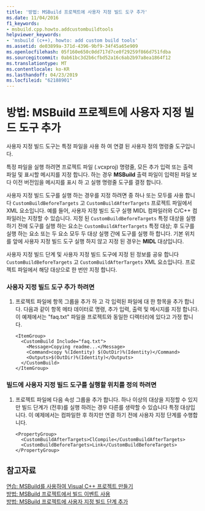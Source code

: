 ```yaml
---
title: '방법: MSBuild 프로젝트에 사용자 지정 빌드 도구 추가'
ms.date: 11/04/2016
f1_keywords:
- msbuild.cpp.howto.addcustombuildtools
helpviewer_keywords:
- 'msbuild (c++), howto: add custom build tools'
ms.assetid: de03899a-371d-4396-9bf9-34f45a65e909
ms.openlocfilehash: 05f160e650c0dd717d7ce0f29259f866d751fdba
ms.sourcegitcommit: 0ab61bc3d2b6cfbd52a16c6ab2b97a8ea1864f12
ms.translationtype: MT
ms.contentlocale: ko-KR
ms.lasthandoff: 04/23/2019
ms.locfileid: "62188901"
---
```

# <a name="how-to-add-custom-build-tools-to-msbuild-projects"></a>방법: MSBuild 프로젝트에 사용자 지정 빌드 도구 추가

사용자 지정 빌드 도구는 특정 파일을 사용 하 여 연결 된 사용자 정의 명령줄 도구입니다.

특정 파일을 실행 하려면 프로젝트 파일 (.vcxproj) 명령줄, 모든 추가 입력 또는 출력 파일 및 표시할 메시지를 지정 합니다. 하는 경우 **MSBuild** 출력 파일이 입력된 파일 보다 이전 버전임을 메시지를 표시 하 고 실행 명령줄 도구를 결정 합니다.

사용자 지정 빌드 도구를 실행 하는 경우를 지정 하려면 중 하나 또는 모두를 사용 합니다 `CustomBuildBeforeTargets` 고 `CustomBuildAfterTargets` 프로젝트 파일에서 XML 요소입니다. 예를 들어, 사용자 지정 빌드 도구 실행 MIDL 컴파일러와 C/C++ 컴파일러는 지정할 수 있습니다. 지정 된 `CustomBuildBeforeTargets` 특정 대상을 실행 하기 전에 도구를 실행 하는 요소는 `CustomBuildAfterTargets` 특정 대상; 후 도구를 실행 하는 요소 또는 두 요소 모두 두 대상 실행 간에 도구를 실행 하 합니다. 기본 위치를 앞에 사용자 지정 빌드 도구 실행 하지 않고 지정 된 경우는 **MIDL** 대상입니다.

사용자 지정 빌드 단계 및 사용자 지정 빌드 도구에 지정 된 정보를 공유 합니다 `CustomBuildBeforeTargets` 고 `CustomBuildAfterTargets` XML 요소입니다. 프로젝트 파일에서 해당 대상으로 한 번만 지정 합니다.

### <a name="to-add-a-custom-build-tool"></a>사용자 지정 빌드 도구 추가 하려면

1. 프로젝트 파일에 항목 그룹을 추가 하 고 각 입력된 파일에 대 한 항목을 추가 합니다. 다음과 같이 항목 메타 데이터로 명령, 추가 입력, 출력 및 메시지를 지정 합니다. 이 예제에서는 "faq.txt" 파일을 프로젝트와 동일한 디렉터리에 있다고 가정 합니다.

    ```
    <ItemGroup>
      <CustomBuild Include="faq.txt">
        <Message>Copying readme...</Message>
        <Command>copy %(Identity) $(OutDir)%(Identity)</Command>
        <Outputs>$(OutDir)%(Identity)</Outputs>
      </CustomBuild>
    </ItemGroup>
    ```

### <a name="to-define-where-in-the-build-the-custom-build-tools-will-execute"></a>빌드에 사용자 지정 빌드 도구를 실행할 위치를 정의 하려면

1. 프로젝트 파일에 다음 속성 그룹을 추가 합니다. 하나 이상의 대상을 지정할 수 있지만 빌드 단계가 (전후)를 실행 하려는 경우 다른를 생략할 수 있습니다 특정 대상입니다. 이 예제에서는 컴파일한 후 하지만 연결 하기 전에 사용자 지정 단계를 수행합니다.

    ```
    <PropertyGroup>
      <CustomBuildAfterTargets>ClCompile</CustomBuildAfterTargets>
      <CustomBuildBeforeTargets>Link</CustomBuildBeforeTargets>
    </PropertyGroup>
    ```

## <a name="see-also"></a>참고자료

[연습: MSBuild를 사용하여 Visual C++ 프로젝트 만들기](walkthrough-using-msbuild-to-create-a-visual-cpp-project.md)<br/>
[방법: MSBuild 프로젝트에서 빌드 이벤트 사용](how-to-use-build-events-in-msbuild-projects.md)<br/>
[방법: MSBuild 프로젝트에 사용자 지정 빌드 단계 추가](how-to-add-a-custom-build-step-to-msbuild-projects.md)
